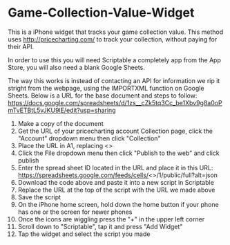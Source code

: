 # Game-Collection-Value-Widget
This is a iPhone widget that tracks your game collection value.
This method uses http://pricecharting.com/ to track your collection, without paying for their API.

In order to use this you will need Scriptable a completely app from the App Store, you will also need a blank Google Sheets.

The way this works is instead of contacting an API for information we rip it stright from the webpage,
using the IMPORTXML function on Google Sheets.
Below is a URL for the base document and steps to follow:
https://docs.google.com/spreadsheets/d/1zs__cZk5tq3Cc_be1Xbv9g8a0oPmTvETBtL5vJKU9lE/edit?usp=sharing

1. Make a copy of the document
2. Get the URL of your pricecharting account Collection page, click the "Account" dropdown menu then click "Collection"
3. Place the URL in A1, replacing <<your url>>
4. Click the File dropdown menu then click "Publish to the web" and click publish
5. Enter the spread sheet ID located in the URL and place it in this URL:
https://spreadsheets.google.com/feeds/cells/<<sheet id>>/1/public/full?alt=json
6. Download the code above and paste it into a new script in Scriptable
7. Replace the URL at the top of the script with the URL we made above
8. Save the script
9. On the iPhone home screen, hold down the home button if your phone has one or the screen for newer phones
10. Once the icons are wiggling press the "+" in the upper left corner
11. Scroll down to "Scriptable", tap it and press "Add Widget"
12. Tap the widget and select the script you made
